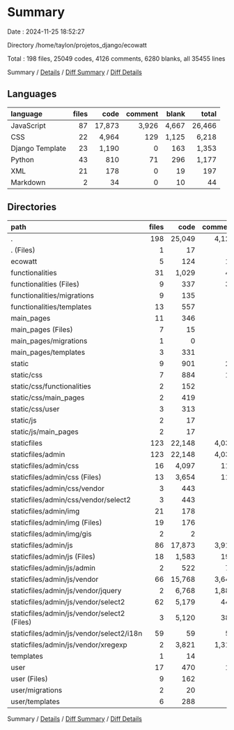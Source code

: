 # Summary

Date : 2024-11-25 18:52:27

Directory /home/taylon/projetos_django/ecowatt

Total : 198 files,  25049 codes, 4126 comments, 6280 blanks, all 35455 lines

Summary / [Details](details.md) / [Diff Summary](diff.md) / [Diff Details](diff-details.md)

## Languages
| language | files | code | comment | blank | total |
| :--- | ---: | ---: | ---: | ---: | ---: |
| JavaScript | 87 | 17,873 | 3,926 | 4,667 | 26,466 |
| CSS | 22 | 4,964 | 129 | 1,125 | 6,218 |
| Django Template | 23 | 1,190 | 0 | 163 | 1,353 |
| Python | 43 | 810 | 71 | 296 | 1,177 |
| XML | 21 | 178 | 0 | 19 | 197 |
| Markdown | 2 | 34 | 0 | 10 | 44 |

## Directories
| path | files | code | comment | blank | total |
| :--- | ---: | ---: | ---: | ---: | ---: |
| . | 198 | 25,049 | 4,126 | 6,280 | 35,455 |
| . (Files) | 1 | 17 | 1 | 5 | 23 |
| ecowatt | 5 | 124 | 16 | 59 | 199 |
| functionalities | 31 | 1,029 | 41 | 253 | 1,323 |
| functionalities (Files) | 9 | 337 | 33 | 109 | 479 |
| functionalities/migrations | 9 | 135 | 8 | 50 | 193 |
| functionalities/templates | 13 | 557 | 0 | 94 | 651 |
| main_pages | 11 | 346 | 3 | 43 | 392 |
| main_pages (Files) | 7 | 15 | 3 | 14 | 32 |
| main_pages/migrations | 1 | 0 | 0 | 1 | 1 |
| main_pages/templates | 3 | 331 | 0 | 28 | 359 |
| static | 9 | 901 | 22 | 162 | 1,085 |
| static/css | 7 | 884 | 15 | 158 | 1,057 |
| static/css/functionalities | 2 | 152 | 4 | 28 | 184 |
| static/css/main_pages | 2 | 419 | 6 | 75 | 500 |
| static/css/user | 3 | 313 | 5 | 55 | 373 |
| static/js | 2 | 17 | 7 | 4 | 28 |
| static/js/main_pages | 2 | 17 | 7 | 4 | 28 |
| staticfiles | 123 | 22,148 | 4,033 | 5,659 | 31,840 |
| staticfiles/admin | 123 | 22,148 | 4,033 | 5,659 | 31,840 |
| staticfiles/admin/css | 16 | 4,097 | 114 | 972 | 5,183 |
| staticfiles/admin/css (Files) | 13 | 3,654 | 114 | 909 | 4,677 |
| staticfiles/admin/css/vendor | 3 | 443 | 0 | 63 | 506 |
| staticfiles/admin/css/vendor/select2 | 3 | 443 | 0 | 63 | 506 |
| staticfiles/admin/img | 21 | 178 | 0 | 19 | 197 |
| staticfiles/admin/img (Files) | 19 | 176 | 0 | 19 | 195 |
| staticfiles/admin/img/gis | 2 | 2 | 0 | 0 | 2 |
| staticfiles/admin/js | 86 | 17,873 | 3,919 | 4,668 | 26,460 |
| staticfiles/admin/js (Files) | 18 | 1,583 | 193 | 147 | 1,923 |
| staticfiles/admin/js/admin | 2 | 522 | 78 | 50 | 650 |
| staticfiles/admin/js/vendor | 66 | 15,768 | 3,648 | 4,471 | 23,887 |
| staticfiles/admin/js/vendor/jquery | 2 | 6,768 | 1,888 | 2,064 | 10,720 |
| staticfiles/admin/js/vendor/select2 | 62 | 5,179 | 444 | 1,399 | 7,022 |
| staticfiles/admin/js/vendor/select2 (Files) | 3 | 5,120 | 385 | 1,340 | 6,845 |
| staticfiles/admin/js/vendor/select2/i18n | 59 | 59 | 59 | 59 | 177 |
| staticfiles/admin/js/vendor/xregexp | 2 | 3,821 | 1,316 | 1,008 | 6,145 |
| templates | 1 | 14 | 0 | 1 | 15 |
| user | 17 | 470 | 10 | 98 | 578 |
| user (Files) | 9 | 162 | 9 | 50 | 221 |
| user/migrations | 2 | 20 | 1 | 8 | 29 |
| user/templates | 6 | 288 | 0 | 40 | 328 |

Summary / [Details](details.md) / [Diff Summary](diff.md) / [Diff Details](diff-details.md)